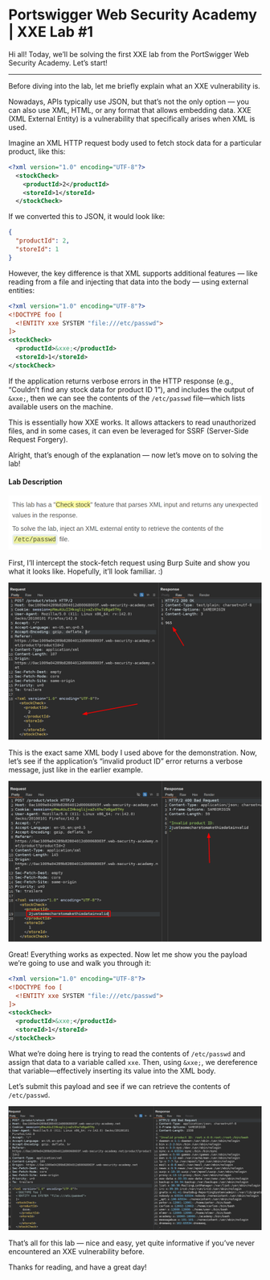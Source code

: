 # Portswigger Web Security Academy | XXE Lab #1

Hi all! Today, we’ll be solving the first XXE lab from the PortSwigger Web Security Academy. Let’s start!

---

Before diving into the lab, let me briefly explain what an XXE vulnerability is.

Nowadays, APIs typically use JSON, but that’s not the only option — you can also use XML, HTML, or any format that allows embedding data. XXE (XML External Entity) is a vulnerability that specifically arises when XML is used.

Imagine an XML HTTP request body used to fetch stock data for a particular product, like this:

```xml
<?xml version="1.0" encoding="UTF-8"?>
  <stockCheck>
    <productId>2</productId>
    <storeId>1</storeId>
  </stockCheck>
```

If we converted this to JSON, it would look like:

```json
{
  "productId": 2,
  "storeId": 1
}
```

However, the key difference is that XML supports additional features — like reading from a file and injecting that data into the body — using external entities:

```xml
<?xml version="1.0" encoding="UTF-8"?>
<!DOCTYPE foo [
  <!ENTITY xxe SYSTEM "file:///etc/passwd">
]>
<stockCheck>
  <productId>&xxe;</productId>
  <storeId>1</storeId>
</stockCheck>
```

If the application returns verbose errors in the HTTP response (e.g., “Couldn’t find any stock data for product ID 1”), and includes the output of `&xxe;`, then we can see the contents of the `/etc/passwd` file—which lists available users on the machine.

This is essentially how XXE works. It allows attackers to read unauthorized files, and in some cases, it can even be leveraged for SSRF (Server-Side Request Forgery).

Alright, that’s enough of the explanation — now let’s move on to solving the lab!

#### Lab Description

![Lab Desc](./images/lab-desc-1.png)

First, I’ll intercept the stock-fetch request using Burp Suite and show you what it looks like. Hopefully, it’ll look familiar. :)

![Stock Fetch](./images/stock-fetch-1.png)

This is the exact same XML body I used above for the demonstration. Now, let’s see if the application’s “invalid product ID” error returns a verbose message, just like in the earlier example.

![API Error](./images/api-error-1.png)

Great! Everything works as expected. Now let me show you the payload we’re going to use and walk you through it:

```xml
<?xml version="1.0" encoding="UTF-8"?>
<!DOCTYPE foo [
  <!ENTITY xxe SYSTEM "file:///etc/passwd">
]>
<stockCheck>
  <productId>&xxe;</productId>
  <storeId>1</storeId>
</stockCheck>
```

What we’re doing here is trying to read the contents of `/etc/passwd` and assign that data to a variable called `xxe`. Then, using `&xxe;`, we dereference that variable—effectively inserting its value into the XML body.

Let’s submit this payload and see if we can retrieve the contents of `/etc/passwd`.

![XXE Exploit](./images/xxe-exploit-1.png)

That’s all for this lab — nice and easy, yet quite informative if you’ve never encountered an XXE vulnerability before.

Thanks for reading, and have a great day!